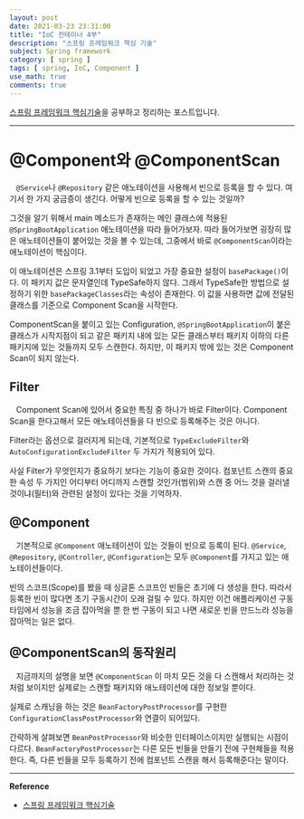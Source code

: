```yaml
---
layout: post
date: 2021-03-23 23:31:00
title: "IoC 컨테이너 4부"
description: "스프링 프레임워크 핵심 기술"
subject: Spring framework
category: [ spring ]
tags: [ spring, IoC, Component ]
use_math: true
comments: true
---
```


[스프링 프레임워크 핵심기술](https://www.inflearn.com/course/spring-framework_core/dashboard)을 공부하고 정리하는 포스트입니다.

---

# @Component와 @ComponentScan

&nbsp;&nbsp;&nbsp;`@Service`나 `@Repository` 같은 애노테이션을 사용해서 빈으로 등록을 할 수 있다. 여기서 한 가지 궁금증이 생긴다. 어떻게 빈으로 등록을 할 수 있는 것일까?

그것을 알기 위해서 main 메소드가 존재하는 메인 클래스에 적용된 `@SpringBootApplication` 애노테이션을 따라 들어가보자. 따라 들어가보면 굉장히 많은 애노테이션들이 붙어있는 것을 볼 수 있는데, 그중에서 바로 `@ComponentScan`이라는 애노테이션이 핵심이다.

이 애노테이션은 스프링 3.1부터 도입이 되었고 가장 중요한 설정이 `basePackage()`이다. 이 패키지 값은 문자열인데 TypeSafe하지 않다. 그래서 TypeSafe한 방법으로 설정하기 위한 `basePackageClasses`라는 속성이 존재한다. 이 값을 사용하면 값에 전달된 클래스를 기준으로 Component Scan을 시작한다.

ComponentScan을 붙이고 있는 Configuration, `@SpringBootApplication`이 붙은 클래스가 시작지점이 되고 같은 패키지 내에 있는 모든 클래스부터 패키지 이하의 다른 패키지에 있는 것들까지 모두 스캔한다. 하지만, 이 패키지 밖에 있는 것은 Component Scan이 되지 않는다.

## Filter

&nbsp;&nbsp;&nbsp;Component Scan에 있어서 중요한 특징 중 하나가 바로 Filter이다. Component Scan을 한다고해서 모든 애노테이션들을 다 빈으로 등록해주는 것은 아니다.

Filter라는 옵션으로 걸러지게 되는데, 기본적으로 `TypeExcludeFilter`와 `AutoConfigurationExcludeFilter` 두 가지가 적용되어 있다.

사실 Filter가 무엇인지가 중요하기 보다는 기능이 중요한 것이다. 컴포넌트 스캔의 중요한 속성 두 가지인 어디부터 어디까지 스캔할 것인가(범위)와 스캔 중 어느 것을 걸러낼 것이냐(필터)와 관련된 설정이 있다는 것을 기억하자.

## @Component

&nbsp;&nbsp;&nbsp;기본적으로 `@Component` 애노테이션이 있는 것들이 빈으로 등록이 된다. `@Service`, `@Repository`, `@Controller`, `@Configuration`는 모두 `@Component`를 가지고 있는 애노테이션들이다.

빈의 스코프(Scope)를 봤을 때 싱글톤 스코프인 빈들은 초기에 다 생성을 한다. 따라서 등록한 빈이 많다면 초기 구동시간이 오래 걸릴 수 있다. 하지만 이건 애플리케이션 구동 타임에서 성능을 조금 잡아먹을 뿐 한 번 구동이 되고 나면 새로운 빈을 만드느라 성능을 잡아먹는 일은 없다.

## @ComponentScan의 동작원리

&nbsp;&nbsp;&nbsp;지금까지의 설명을 보면 `@ComponentScan`
이 마치 모든 것을 다 스캔해서 처리하는 것처럼 보이지만 실제로는 스캔할 패키지와 애노테이션에 대한 정보일 뿐이다.

실제로 스캐닝을 하는 것은 `BeanFactoryPostProcessor`를 구현한 `ConfigurationClassPostProcessor`와 연결이 되어있다.

간략하게 살펴보면 `BeanPostProcessor`와 비슷한 인터페이스이지만 실행되는 시점이 다르다. `BeanFactoryPostProcessor`는 다른 모든 빈들을 만들기 전에 구현체들을 적용한다. 즉, 다른 빈들을 모두 등록하기 전에 컴포넌트 스캔을 해서 등록해준다는 말이다.

---
**Reference**
+ [스프링 프레임워크 핵심기술](https://www.inflearn.com/course/spring-framework_core/dashboard)
